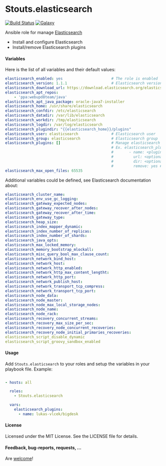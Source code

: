 Stouts.elasticsearch
====================

[![Build Status](http://img.shields.io/travis/Stouts/Stouts.elasticsearch.svg?style=flat-square)](https://travis-ci.org/Stouts/Stouts.elasticsearch)
[![Galaxy](http://img.shields.io/badge/galaxy-Stouts.elasticsearch-blue.svg?style=flat-square)](https://galaxy.ansible.com/list#/roles/876)

Ansible role for manage [Elasticsearch](www.elasticsearch.org)

* Install and configure Elasticsearch
* Install/remove Elasticsearch plugins


#### Variables

Here is the list of all variables and their default values:
```yaml
elasticsearch_enabled: yes                      # The role is enabled
elasticsearch_version: 1.1.1                    # Elasticsearch version
elasticsearch_download_url: https://download.elasticsearch.org/elasticsearch/elasticsearch
elasticsearch_apt_repos:
    - 'ppa:webupd8team/java'
elasticsearch_apt_java_package: oracle-java7-installer
elasticsearch_home: /usr/share/elasticsearch
elasticsearch_confdir: /etc/elasticsearch
elasticsearch_datadir: /var/lib/elasticsearch
elasticsearch_workdir: /tmp/elasticsearch
elasticsearch_logdir: /var/log/elasticsearch
elasticsearch_plugindir: "{{elasticsearch_home}}/plugins"
elasticsearch_user: elasticsearch               # Elasticsearch user
elasticsearch_group: elasticsearch              # Elasticsearch group
elasticsearch_plugins: []                       # Manage elasticsearch plugins (install/remove)
                                                # Ex. elasticsearch_plugins:
                                                #       - name: <plugin name>
                                                #         url: <optional plugin url>
                                                #         dir: <optional plugin dir>
                                                #         remove: yes # Optional the plugin will be removed
elasticsearch_max_open_files: 65535
```

Additional variables could be defined, see Elasticsearch documentation about:
```yaml
elasticsearch_cluster_name:
elasticsearch_env_use_gc_logging:
elasticsearch_gateway_expected_nodes:
elasticsearch_gateway_recover_after_nodes:
elasticsearch_gateway_recover_after_time:
elasticsearch_gateway_type:
elasticsearch_heap_size:
elasticsearch_index_mapper_dynamic:
elasticsearch_index_number_of_replicas:
elasticsearch_index_number_of_shards:
elasticsearch_java_opts:
elasticsearch_max_locked_memory:
elasticsearch_memory_bootstrap_mlockall:
elasticsearch_misc_query_bool_max_clause_count:
elasticsearch_network_bind_host:
elasticsearch_network_host:
elasticsearch_network_http_enabled:
elasticsearch_network_http_max_content_lengtht:
elasticsearch_network_http_port:
elasticsearch_network_publish_host:
elasticsearch_network_transport_tcp_compress:
elasticsearch_network_transport_tcp_port:
elasticsearch_node_data:
elasticsearch_node_master:
elasticsearch_node_max_local_storage_nodes:
elasticsearch_node_name:
elasticsearch_node_rack:
elasticsearch_recovery_concurrent_streams:
elasticsearch_recovery_max_size_per_sec:
elasticsearch_recovery_node_concurrent_recoveries:
elasticsearch_recovery_node_initial_primaries_recoveries:
elasticsearch_script_disable_dynamic
elasticsearch_script_groovy_sandbox_enabled
```

#### Usage

Add `Stouts.elasticsearch` to your roles and setup the variables in your playbook file.
Example:

```yaml

- hosts: all

  roles:
    - Stouts.elasticsearch

  vars:
    elasticsearch_plugins:
      - name: lukas-vlcek/bigdesk
```

#### License

Licensed under the MIT License. See the LICENSE file for details.

#### Feedback, bug-reports, requests, ...

Are [welcome](https://github.com/Stouts/Stouts.elasticsearch/issues)!
